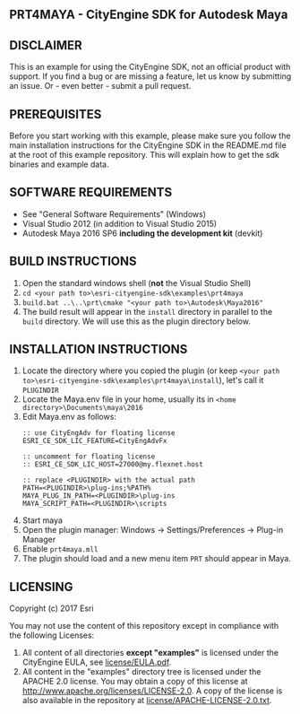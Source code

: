 PRT4MAYA - CityEngine SDK for Autodesk Maya
-------------------------------------------


DISCLAIMER
----------

This is an example for using the CityEngine SDK, not an official product with support.
If you find a bug or are missing a feature, let us know by submitting an issue. Or - even better - submit a pull request.


PREREQUISITES
-------------

Before you start working with this example, please make sure you follow
the main installation instructions for the CityEngine SDK in the
README.md file at the root of this example repository. This will 
explain how to get the sdk binaries and example data.


SOFTWARE REQUIREMENTS
---------------------

- See "General Software Requirements" (Windows)
- Visual Studio 2012 (in addition to Visual Studio 2015)
- Autodesk Maya 2016 SP6 **including the development kit** (devkit)


BUILD INSTRUCTIONS
------------------

1. Open the standard windows shell (**not** the Visual Studio Shell)
1. `cd <your path to>\esri-cityengine-sdk\examples\prt4maya`
1. `build.bat ..\..\prt\cmake "<your path to>\Autodesk\Maya2016"`
1. The build result will appear in the `install` directory in parallel to the `build` directory. We will use this as the plugin directory below.


INSTALLATION INSTRUCTIONS
-------------------------

1. Locate the directory where you copied the plugin (or keep `<your path to>\esri-cityengine-sdk\examples\prt4maya\install`), let's call it `PLUGINDIR`
1. Locate the Maya.env file in your home, usually its in `<home directory>\Documents\maya\2016`
1. Edit Maya.env as follows:
   ```
   :: use CityEngAdv for floating license
   ESRI_CE_SDK_LIC_FEATURE=CityEngAdvFx
   
   :: uncomment for floating license
   :: ESRI_CE_SDK_LIC_HOST=27000@my.flexnet.host

   :: replace <PLUGINDIR> with the actual path
   PATH=<PLUGINDIR>\plug-ins;%PATH%
   MAYA_PLUG_IN_PATH=<PLUGINDIR>\plug-ins
   MAYA_SCRIPT_PATH=<PLUGINDIR>\scripts
   ```
1. Start maya
1. Open the plugin manager: Windows -> Settings/Preferences -> Plug-in Manager
1. Enable `prt4maya.mll`
1. The plugin should load and a new menu item `PRT` should appear in Maya.


LICENSING
---------

Copyright (c) 2017 Esri

You may not use the content of this repository except in compliance with the following Licenses:
  1. All content of all directories **except "examples"** is licensed under the CityEngine EULA, see [license/EULA.pdf](license/EULA.pdf).
  2. All content in the "examples" directory tree is licensed under the APACHE 2.0 license. You may obtain a copy of this license at http://www.apache.org/licenses/LICENSE-2.0. A copy of the license is also available in the repository at [license/APACHE-LICENSE-2.0.txt](license/APACHE-LICENSE-2.0.txt).
